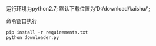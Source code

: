 运行环境为python2.7;
默认下载位置为'D:/download/kaishu/';

命令窗口执行
```angular2
pip install -r requirements.txt
python downloader.py
```